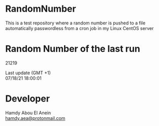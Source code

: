 # RandomNumber    
This is a test repository where a random number is pushed to a file automatically passwordless from a cron job in my Linux CentOS server    
# Random Number of the last run   
21219
      
Last update (GMT +1)    
07/18/21 18:00:01
# Developer    
Hamdy Abou El Anein   
hamdy.aea@protonmail.com
